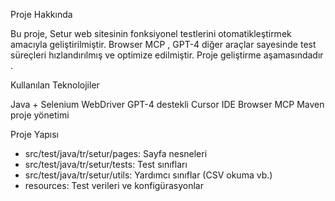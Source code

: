 Proje Hakkında

Bu proje, Setur web sitesinin fonksiyonel testlerini otomatikleştirmek amacıyla geliştirilmiştir. Browser MCP , GPT-4  diğer araçlar sayesinde test süreçleri hızlandırılmış ve optimize edilmiştir. Proje geliştirme aşamasındadır .



Kullanılan Teknolojiler

Java + Selenium WebDriver
GPT-4 destekli Cursor IDE
Browser MCP 
Maven proje yönetimi



Proje Yapısı

- src/test/java/tr/setur/pages: Sayfa nesneleri  
- src/test/java/tr/setur/tests: Test sınıfları  
- src/test/java/tr/setur/utils: Yardımcı sınıflar (CSV okuma vb.)  
- resources: Test verileri ve konfigürasyonlar  

